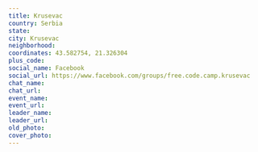 ```yaml
---
title: Krusevac
country: Serbia
state: 
city: Krusevac
neighborhood: 
coordinates: 43.582754, 21.326304
plus_code:
social_name: Facebook
social_url: https://www.facebook.com/groups/free.code.camp.krusevac
chat_name:
chat_url:
event_name:
event_url:
leader_name:
leader_url:
old_photo: 
cover_photo:
---
```

